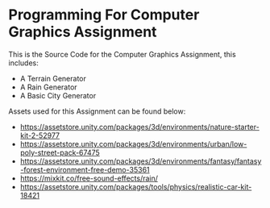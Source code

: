 # Programming For Computer Graphics Assignment

This is the Source Code for the Computer Graphics Assignment, this includes:
  - A Terrain Generator
  - A Rain Generator
  - A Basic City Generator

Assets used for this Assignment can be found below:
  - https://assetstore.unity.com/packages/3d/environments/nature-starter-kit-2-52977
  - https://assetstore.unity.com/packages/3d/environments/urban/low-poly-street-pack-67475
  - https://assetstore.unity.com/packages/3d/environments/fantasy/fantasy-forest-environment-free-demo-35361
  - https://mixkit.co/free-sound-effects/rain/
  - https://assetstore.unity.com/packages/tools/physics/realistic-car-kit-18421
